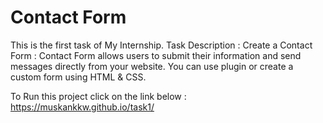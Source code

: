 # Contact Form
This is the first task of My Internship.
Task Description : 
    Create a Contact Form :
        Contact Form allows users to submit their information and send messages directly from your website.
        You can use plugin or create a custom form using HTML & CSS.
    
To Run this project click on the link below :
    https://muskankkw.github.io/task1/
